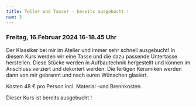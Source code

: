 ```yaml
---
title: Teller und Tasse! - bereits ausgebucht !
num: 3
---
```


### Freitag, 16.Februar 2024   16-18.45 Uhr

Der Klassiker bei mir im Atelier und immer sehr schnell ausgebucht!
In diesem Kurs werden wir eine Tasse und die dazu passende Untertasse herstellen. Diese Stücke werden in Aufbautechnik hergestellt und können im Anschluss verziert und dekoriert werden. Die fertigen Keramiken werden dann von mir gebrannt und nach euren Wünschen glasiert.

Kosten 48 € pro Person incl. Material -und Brennkosten.

Dieser Kurs ist bereits ausgebucht !